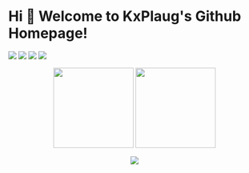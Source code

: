 # Hi 🎉 Welcome to KxPlaug's Github Homepage!
<p>
<img src="https://img.shields.io/static/v1?label=Program&message=Python&color=blue"/>
<img src="https://img.shields.io/static/v1?label=Program&message=Rust&color=blue"/>
<img src="https://img.shields.io/static/v1?label=Program&message=TypeScript&color=blue"/>
<img src="https://img.shields.io/static/v1?label=Program&message=Go&color=blue"/>
</p>
<p align="center">
<img height="160" src="https://github-readme-stats.vercel.app/api/top-langs/?username=KxPlaug&theme=react&hide=html,css,dockerfile,shell,ejs,stylus&count_private=true&show_icons=true&hide_border=true&layout=compact"/>
  
<img height="160" src="https://github-readme-stats.vercel.app/api?username=KxPlaug&count_private=true&show_icons=true&theme=react&include_all_commits=true&hide_border=true"/>
</p>
<p align="center">
<img src="https://activity-graph.herokuapp.com/graph?username=KxPlaug&theme=github"/>
</p>
